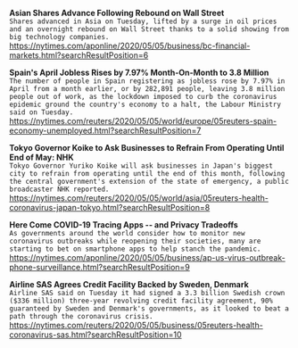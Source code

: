 **Asian Shares Advance Following Rebound on Wall Street**\
`Shares advanced in Asia on Tuesday, lifted by a surge in oil prices and an overnight rebound on Wall Street thanks to a solid showing from big technology companies. `\
https://nytimes.com/aponline/2020/05/05/business/bc-financial-markets.html?searchResultPosition=6

**Spain's April Jobless Rises by 7.97% Month-On-Month to 3.8 Million**\
`The number of people in Spain registering as jobless rose by 7.97% in April from a month earlier, or by 282,891 people, leaving 3.8 million people out of work, as the lockdown imposed to curb the coronavirus epidemic ground the country's economy to a halt, the Labour Ministry said on Tuesday. `\
https://nytimes.com/reuters/2020/05/05/world/europe/05reuters-spain-economy-unemployed.html?searchResultPosition=7

**Tokyo Governor Koike to Ask Businesses to Refrain From Operating Until End of May: NHK**\
`Tokyo Governor Yuriko Koike will ask businesses in Japan's biggest city to refrain from operating until the end of this month, following the central government's extension of the state of emergency, a public broadcaster NHK reported. `\
https://nytimes.com/reuters/2020/05/05/world/asia/05reuters-health-coronavirus-japan-tokyo.html?searchResultPosition=8

**Here Come COVID-19 Tracing Apps -- and Privacy Tradeoffs**\
`As governments around the world consider how to monitor new coronavirus outbreaks while reopening their societies, many are starting to bet on smartphone apps to help stanch the pandemic.`\
https://nytimes.com/aponline/2020/05/05/business/ap-us-virus-outbreak-phone-surveillance.html?searchResultPosition=9

**Airline SAS Agrees Credit Facility Backed by Sweden, Denmark**\
`Airline SAS said on Tuesday it had signed a 3.3 billion Swedish crown ($336 million) three-year revolving credit facility agreement, 90% guaranteed by Sweden and Denmark's governments, as it looked to beat a path through the coronavirus crisis.`\
https://nytimes.com/reuters/2020/05/05/business/05reuters-health-coronavirus-sas.html?searchResultPosition=10


